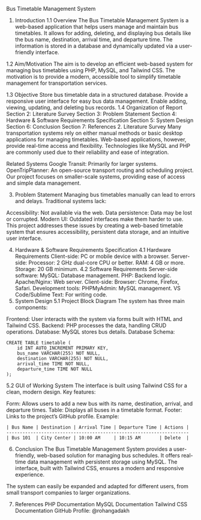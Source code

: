 Bus Timetable Management System
1. Introduction
1.1 Overview
The Bus Timetable Management System is a web-based application that helps users manage and maintain bus timetables. It allows for adding, deleting, and displaying bus details like the bus name, destination, arrival time, and departure time. The information is stored in a database and dynamically updated via a user-friendly interface.

1.2 Aim/Motivation
The aim is to develop an efficient web-based system for managing bus timetables using PHP, MySQL, and Tailwind CSS. The motivation is to provide a modern, accessible tool to simplify timetable management for transportation services.

1.3 Objective
Store bus timetable data in a structured database.
Provide a responsive user interface for easy bus data management.
Enable adding, viewing, updating, and deleting bus records.
1.4 Organization of Report
Section 2: Literature Survey
Section 3: Problem Statement
Section 4: Hardware & Software Requirements Specification
Section 5: System Design
Section 6: Conclusion
Section 7: References
2. Literature Survey
Many transportation systems rely on either manual methods or basic desktop applications for managing timetables. Web-based applications, however, provide real-time access and flexibility. Technologies like MySQL and PHP are commonly used due to their reliability and ease of integration.

Related Systems
Google Transit: Primarily for larger systems.
OpenTripPlanner: An open-source transport routing and scheduling project.
Our project focuses on smaller-scale systems, providing ease of access and simple data management.

3. Problem Statement
Managing bus timetables manually can lead to errors and delays. Traditional systems lack:

Accessibility: Not available via the web.
Data persistence: Data may be lost or corrupted.
Modern UI: Outdated interfaces make them harder to use.
This project addresses these issues by creating a web-based timetable system that ensures accessibility, persistent data storage, and an intuitive user interface.

4. Hardware & Software Requirements Specification
4.1 Hardware Requirements
Client-side: PC or mobile device with a browser.
Server-side:
Processor: 2 GHz dual-core CPU or better.
RAM: 4 GB or more.
Storage: 20 GB minimum.
4.2 Software Requirements
Server-side software:
MySQL: Database management.
PHP: Backend logic.
Apache/Nginx: Web server.
Client-side:
Browser: Chrome, Firefox, Safari.
Development tools:
PHPMyAdmin: MySQL management.
VS Code/Sublime Text: For writing code.
5. System Design
5.1 Project Block Diagram
The system has three main components:

Frontend: User interacts with the system via forms built with HTML and Tailwind CSS.
Backend: PHP processes the data, handling CRUD operations.
Database: MySQL stores bus details.
Database Schema:

    CREATE TABLE timetable (
        id INT AUTO_INCREMENT PRIMARY KEY,
        bus_name VARCHAR(255) NOT NULL,
        destination VARCHAR(255) NOT NULL,
        arrival_time TIME NOT NULL,
        departure_time TIME NOT NULL
    );
5.2 GUI of Working System
The interface is built using Tailwind CSS for a clean, modern design. Key features:

Form: Allows users to add a new bus with its name, destination, arrival, and departure times.
Table: Displays all buses in a timetable format.
Footer: Links to the project’s GitHub profile.
Example:

    | Bus Name | Destination | Arrival Time | Departure Time | Actions |
    --------------------------------------------------------------------
    | Bus 101  | City Center | 10:00 AM     | 10:15 AM       | Delete  |

6. Conclusion
The Bus Timetable Management System provides a user-friendly, web-based solution for managing bus schedules. It offers real-time data management with persistent storage using MySQL. The interface, built with Tailwind CSS, ensures a modern and responsive experience.

The system can easily be expanded and adapted for different users, from small transport companies to larger organizations.

7. References
PHP Documentation
MySQL Documentation
Tailwind CSS Documentation
GitHub Profile: @rohangadakh
